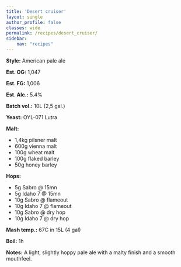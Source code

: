 ```yaml
---
title: 'Desert cruiser'
layout: single
author_profile: false
classes: wide
permalink: /recipes/desert_cruiser/
sidebar:
    nav: "recipes"
---
```


**Style:** American pale ale

**Est. OG:** 1,047

**Est. FG:** 1,006

**Est. Alc.:** 5.4%

**Batch vol.:** 10L (2,5 gal.)

**Yeast:** OYL-071 Lutra

**Malt:**

- 1,4kg pilsner malt
- 600g vienna malt
- 100g wheat malt
- 100g flaked barley
- 50g honey barley

**Hops:**

- 5g Sabro @ 15mn
- 5g Idaho 7 @ 15mn
- 10g Sabro @ flameout
- 10g Idaho 7 @ flameout
- 10g Sabro @ dry hop
- 10g Idaho 7 @ dry hop

**Mash temp.:** 67C in 15L (4 gal)

**Boil:** 1h

**Notes:** A light, slightly hoppy pale ale with a malty finish and a smooth mouthfeel.